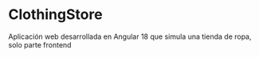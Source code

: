 # ClothingStore
Aplicación web desarrollada en Angular 18 que simula una tienda de ropa, solo parte frontend

